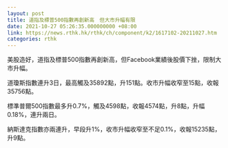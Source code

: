 ```yaml
---
layout: post
title: 道指及標普500指數再創新高　但大市升幅有限
date: 2021-10-27 05:26:35.000000000 +08:00
link: https://news.rthk.hk/rthk/ch/component/k2/1617102-20211027.htm
categories: rthk
---
```


美股造好，道指及標普500指數再創新高，但Facebook業績後股價下挫，限制大市升幅。

道瓊斯指數連升3日，最高觸及35892點，升151點。收市升幅收窄至15點，收報35756點。

標準普爾500指數最多升0.7%，觸及4598點，收報4574點，升8點，升幅0.18%，連升兩日。

納斯達克指數亦兩連升，早段升1%，收市升幅收窄至不足0.1%，收報15235點，升9點。
